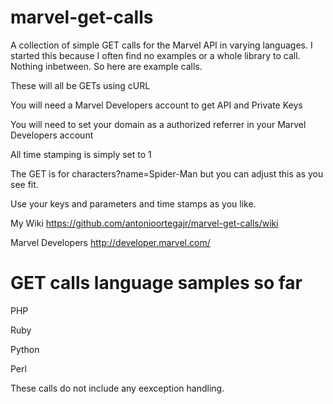 marvel-get-calls
================

A collection of simple GET calls for the Marvel API in varying languages. I started this because I often find no examples or a whole library to call. Nothing inbetween. So here are example calls.

These will all be GETs using cURL

You will need a Marvel Developers account to get API and Private Keys

You will need to set your domain as a authorized referrer in your Marvel Developers account

All time stamping is simply set to 1

The GET is for characters?name=Spider-Man but you can adjust this as you see fit.

Use your keys and parameters and time stamps as you like.

My Wiki https://github.com/antonioortegajr/marvel-get-calls/wiki

Marvel Developers http://developer.marvel.com/

GET calls language samples so far
================

PHP

Ruby

Python

Perl


These calls do not include any eexception handling.
